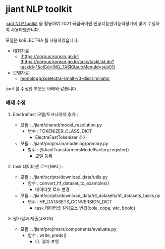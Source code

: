 # jiant NLP toolkit

[jiant NLP toolkit](https://github.com/nyu-mll/jiant) 을 활용하여
2021 국립국어원 인공지능언어능력평가에 맞게 수정하여 사용하였습니다.

모델은 koELECTRA 를 사용하였습니다.

- 대회자료
    - [https://corpus.korean.go.kr](https://corpus.korean.go.kr/task/taskList.do?taskId=1&clCd=ING_TASK&subMenuId=sub01)
- 모델자료
    - [monologg/koelectra-small-v3-discriminator](https://github.com/monologg/KoELECTRA)

jiant 를 수정한 부분은 아래와 같습니다.

### 예제 수정
1. ElectraFast 모델/토크나이저 추가 : 
    - 모듈 : ./jiant/shared/model_resolution.py
        - 변수 : TOKENIZER_CLASS_DICT
            - ElectraFastTokenizer 추가
    - 모듈 : ./jiant/proj/main/modeling/primary.py
        - 함수 : @JiantTransformersModelFactory.register()
            - 모델 등록

2. task 데이터셋 로드(NIKL) : 
    - 모듈 : ./jiant/scripts/download_data/utils.py
        - 함수 : convert_hf_dataset_to_examples()
            - 데이터셋 로드 변경
    - 모듈 : ./jiant/scripts/download_data/dl_datasets/hf_datasets_tasks.py
        - 변수 : HF_DATASETS_CONVERSION_DICT
            - task 데이터셋 칼럼요소 변경(cola, copa, wic, boolq)

3. 평가결과 제출(JSON)
    - 모듈 : ./jiant/proj/main/components/evaluate.py
        - 함수 : write_preds()
            - ID, 결과 포멧
